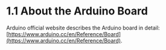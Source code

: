# 1.1 About the Arduino Board

Arduino official website describes the Arduino board in detail: [https://www.arduino.cc/en/Reference/Board](https://www.arduino.cc/en/Reference/Board).
